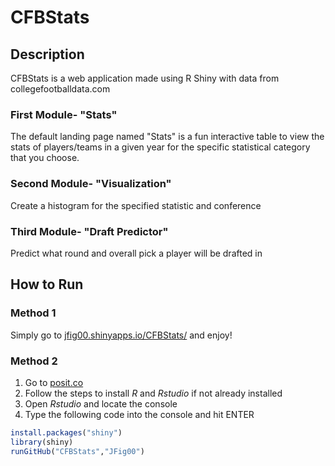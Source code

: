 # CFBStats
## Description
CFBStats is a web application made using R Shiny with data from collegefootballdata.com
### First Module- "Stats"
The default landing page named "Stats" is a fun interactive table to view the stats of players/teams in a given year for the specific statistical category that you choose.
### Second Module- "Visualization"
Create a histogram for the specified statistic and conference
### Third Module- "Draft Predictor"
Predict what round and overall pick a player will be drafted in
## How to Run
### Method 1
Simply go to [jfig00.shinyapps.io/CFBStats/](https://jfig00.shinyapps.io/CFBStats/) and enjoy!
### Method 2
1. Go to [posit.co](https://posit.co/download/rstudio-desktop/)
2. Follow the steps to install <i>R</i> and <i>Rstudio</i> if not already installed
3. Open <i>Rstudio</i> and locate the console
4. Type the following code into the console and hit ENTER
```R
install.packages("shiny")
library(shiny)
runGitHub("CFBStats","JFig00")
```

